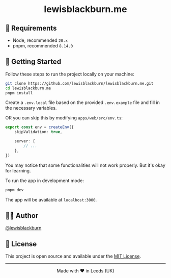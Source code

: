 <p align="center">
  <img alt="" src="https://lewisblackburn.me/images/og.png">
</p>

<h1 align="center">
  lewisblackburn.me
</h1>

## 🔨 Requirements

-   Node, recommended `20.x`
-   pnpm, recommended `8.14.0`

## 👋 Getting Started

Follow these steps to run the project locally on your machine:

```bash
git clone https://github.com/lewisblackburn/lewisblackburn.me.git
cd lewisblackburn.me
pnpm install
```

Create a `.env.local` file based on the provided `.env.example` file and fill in the necessary variables.

OR you can skip this by modifying `apps/web/src/env.ts`:

```ts
export const env = createEnv({
    skipValidation: true,

    server: {
        // ...
    },
})
```

You may notice that some functionalities will not work properly. But it's okay for learning.

To run the app in development mode:

```bash
pnpm dev
```

The app will be available at `localhost:3000`.

## ✍🏻 Author

[@lewisblackburn](https://github.com/lewisblackburn)

## 🪪 License

This project is open source and available under the [MIT License](LICENSE).

<hr>
<p align="center">
Made with ❤️  in Leeds (UK)
</p>
